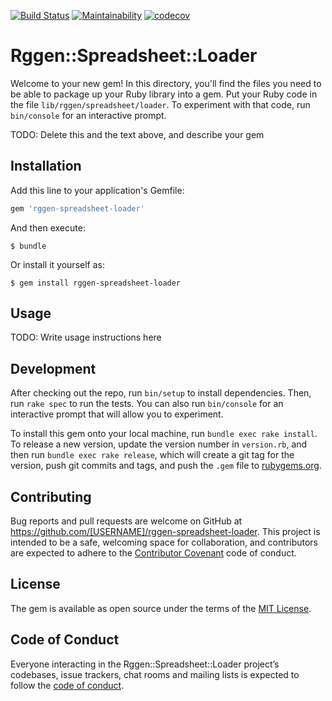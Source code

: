 [![Build Status](https://travis-ci.org/rggen/rggen-spreadsheet-loader.svg?branch=master)](https://travis-ci.org/rggen/rggen-spreadsheet-loader)
[![Maintainability](https://api.codeclimate.com/v1/badges/7a4090f4a7c21d29036c/maintainability)](https://codeclimate.com/github/rggen/rggen-spreadsheet-loader/maintainability)
[![codecov](https://codecov.io/gh/rggen/rggen-spreadsheet-loader/branch/master/graph/badge.svg)](https://codecov.io/gh/rggen/rggen-spreadsheet-loader)

# Rggen::Spreadsheet::Loader

Welcome to your new gem! In this directory, you'll find the files you need to be able to package up your Ruby library into a gem. Put your Ruby code in the file `lib/rggen/spreadsheet/loader`. To experiment with that code, run `bin/console` for an interactive prompt.

TODO: Delete this and the text above, and describe your gem

## Installation

Add this line to your application's Gemfile:

```ruby
gem 'rggen-spreadsheet-loader'
```

And then execute:

    $ bundle

Or install it yourself as:

    $ gem install rggen-spreadsheet-loader

## Usage

TODO: Write usage instructions here

## Development

After checking out the repo, run `bin/setup` to install dependencies. Then, run `rake spec` to run the tests. You can also run `bin/console` for an interactive prompt that will allow you to experiment.

To install this gem onto your local machine, run `bundle exec rake install`. To release a new version, update the version number in `version.rb`, and then run `bundle exec rake release`, which will create a git tag for the version, push git commits and tags, and push the `.gem` file to [rubygems.org](https://rubygems.org).

## Contributing

Bug reports and pull requests are welcome on GitHub at https://github.com/[USERNAME]/rggen-spreadsheet-loader. This project is intended to be a safe, welcoming space for collaboration, and contributors are expected to adhere to the [Contributor Covenant](http://contributor-covenant.org) code of conduct.

## License

The gem is available as open source under the terms of the [MIT License](https://opensource.org/licenses/MIT).

## Code of Conduct

Everyone interacting in the Rggen::Spreadsheet::Loader project’s codebases, issue trackers, chat rooms and mailing lists is expected to follow the [code of conduct](https://github.com/[USERNAME]/rggen-spreadsheet-loader/blob/master/CODE_OF_CONDUCT.md).
